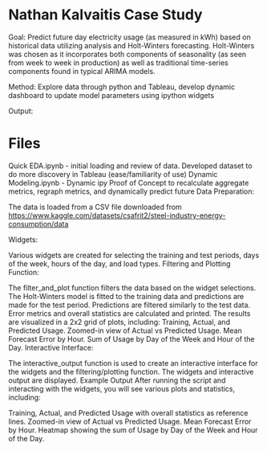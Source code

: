 # Nathan Kalvaitis Case Study
Goal: Predict future day electricity usage (as measured in kWh) based on historical data utilizing analysis and Holt-Winters forecasting. Holt-Winters was chosen as it incorporates both components of seasonality (as seen from week to week in production) as well as traditional time-series components found in typical ARIMA models.

Method: Explore data through python and Tableau, develop dynamic dashboard to update model parameters using ipython widgets

Output: 

# Files
Quick EDA.ipynb - initial loading and review of data. Developed dataset to do more discovery in Tableau (ease/familiarity of use)
Dynamic Modeling.ipynb - Dynamic ipy Proof of Concept to recalculate aggregate metrics, regraph metrics, and dynamically predict future 
Data Preparation:

The data is loaded from a CSV file downloaded from https://www.kaggle.com/datasets/csafrit2/steel-industry-energy-consumption/data

Widgets:

Various widgets are created for selecting the training and test periods, days of the week, hours of the day, and load types.
Filtering and Plotting Function:

The filter_and_plot function filters the data based on the widget selections.
The Holt-Winters model is fitted to the training data and predictions are made for the test period.
Predictions are filtered similarly to the test data.
Error metrics and overall statistics are calculated and printed.
The results are visualized in a 2x2 grid of plots, including:
Training, Actual, and Predicted Usage.
Zoomed-in view of Actual vs Predicted Usage.
Mean Forecast Error by Hour.
Sum of Usage by Day of the Week and Hour of the Day.
Interactive Interface:

The interactive_output function is used to create an interactive interface for the widgets and the filtering/plotting function.
The widgets and interactive output are displayed.
Example Output
After running the script and interacting with the widgets, you will see various plots and statistics, including:

Training, Actual, and Predicted Usage with overall statistics as reference lines.
Zoomed-in view of Actual vs Predicted Usage.
Mean Forecast Error by Hour.
Heatmap showing the sum of Usage by Day of the Week and Hour of the Day.
